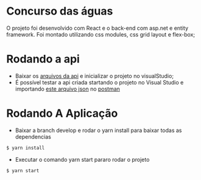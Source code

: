 # Concurso das águas

O projeto foi desenvolvido com React e o back-end com asp.net e entity framework.
Foi montado utilizando css modules, css grid layout e flex-box;


# Rodando a api

  - Baixar os  [arquivos da api](https://drive.google.com/open?id=1jV_WkcN2kxFy8R5cN2bfd5lfnYjMOZr5) e inicializar o projeto no visualStudio; 
  - É possível testar a api criada startando o projeto no Visual Studio e importando [este arquivo json](https://drive.google.com/open?id=1xUh_s-IfE28wZI47F9vjXQJnITUtMc9i)  no   [postman](https://www.getpostman.com/apps) 
 
# Rodando A Aplicação

- Baixar a branch develop e rodar o yarn install para baixar todas as dependencias  
```sh
$ yarn install
```
- Executar o comando yarn start pararo rodar o projeto
```sh
$ yarn start
```
